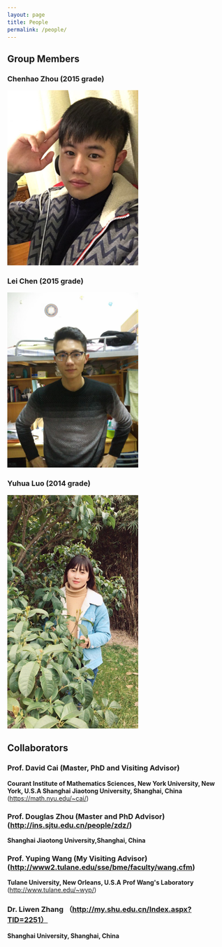 ```yaml
---
layout: page
title: People
permalink: /people/
---
```


## Group Members

### **Chenhao Zhou** (2015 grade)

<img style="max-width:300px" src="/assets/people/chenhao-zhou.jpg" />

### **Lei Chen** (2015 grade)

<img style="max-width:300px" src="/assets/people/lei-chen.jpg" />

### **Yuhua Luo** (2014 grade)

<img style="max-width:300px" src="/assets/people/yuhua-luo.jpg" />


## Collaborators
### **Prof. David Cai** (Master, PhD and Visiting Advisor)
**Courant Institute of Mathematics Sciences, New York University, New York, U.S.A
Shanghai Jiaotong University, Shanghai, China** (https://math.nyu.edu/~cai/)
### **Prof. Douglas Zhou** (Master and PhD Advisor) (http://ins.sjtu.edu.cn/people/zdz/)
**Shanghai Jiaotong University,Shanghai, China**
### **Prof. Yuping Wang** (My Visiting Advisor) (http://www2.tulane.edu/sse/bme/faculty/wang.cfm)
**Tulane University, New Orleans, U.S.A**
**Prof Wang's Laboratory** (http://www.tulane.edu/~wyp/)
### **Dr. Liwen Zhang** （http://my.shu.edu.cn/Index.aspx?TID=2251）
**Shanghai University, Shanghai, China**


